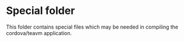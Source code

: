 # Special folder
This folder contains special files which may be needed in compiling the cordova/teavm application.